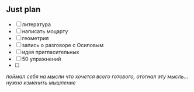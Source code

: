 ## Just plan
- [ ] литература 
- [ ] написать моцарту 
- [ ] геометрия 
- [ ] запись о разговоре с Осиповым 
- [ ] идея пригласительных
- [ ] 50 упражнений
- [ ] 
*поймал себя на мысли что хочется всего готового, отогнал эту мысль... нужно изменить мышление*
